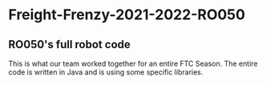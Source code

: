 # Freight-Frenzy-2021-2022-RO050
## RO050's full robot code

This is what our team worked together for an entire FTC Season. The entire code is written in Java and is using some specific libraries.
